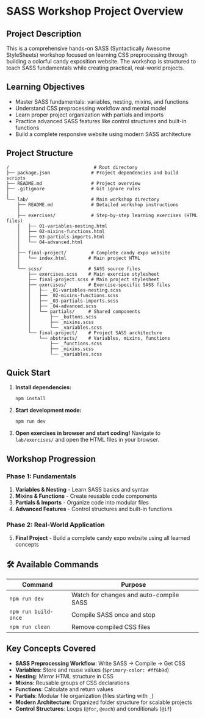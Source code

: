# SASS Workshop Project Overview

## Project Description
This is a comprehensive hands-on SASS (Syntactically Awesome StyleSheets) workshop focused on learning CSS preprocessing through building a colorful candy exposition website. The workshop is structured to teach SASS fundamentals while creating practical, real-world projects.

## Learning Objectives
- Master SASS fundamentals: variables, nesting, mixins, and functions
- Understand CSS preprocessing workflow and mental model
- Learn proper project organization with partials and imports
- Practice advanced SASS features like control structures and built-in functions
- Build a complete responsive website using modern SASS architecture

## Project Structure

```
/                               # Root directory
├── package.json               # Project dependencies and build scripts  
├── README.md                  # Project overview
├── .gitignore                 # Git ignore rules
│
└── lab/                       # Main workshop directory
    ├── README.md              # Detailed workshop instructions
    │
    ├── exercises/             # Step-by-step learning exercises (HTML files)
    │   ├── 01-variables-nesting.html
    │   ├── 02-mixins-functions.html
    │   ├── 03-partials-imports.html
    │   └── 04-advanced.html
    │
    ├── final-project/         # Complete candy expo website
    │   └── index.html        # Main project HTML
    │
    └── scss/                 # SASS source files
        ├── exercises.scss    # Main exercise stylesheet
        ├── final-project.scss # Main project stylesheet
        ├── exercises/        # Exercise-specific SASS files
        │   ├── _01-variables-nesting.scss
        │   ├── _02-mixins-functions.scss
        │   ├── _03-partials-imports.scss
        │   ├── _04-advanced.scss
        │   └── partials/     # Shared components
        │       ├── _buttons.scss
        │       ├── _mixins.scss
        │       └── _variables.scss
        └── final-project/    # Project SASS architecture
            └── abstracts/    # Variables, mixins, functions
                ├── _functions.scss
                ├── _mixins.scss
                └── _variables.scss
```

## Quick Start

1. **Install dependencies:**
   ```bash
   npm install
   ```

2. **Start development mode:**
   ```bash
   npm run dev
   ```

3. **Open exercises in browser and start coding!**
   Navigate to `lab/exercises/` and open the HTML files in your browser.

## Workshop Progression

### Phase 1: Fundamentals
1. **Variables & Nesting** - Learn SASS basics and syntax
2. **Mixins & Functions** - Create reusable code components
3. **Partials & Imports** - Organize code into modular files
4. **Advanced Features** - Control structures and built-in functions

### Phase 2: Real-World Application
5. **Final Project** - Build a complete candy expo website using all learned concepts

## 🛠️ Available Commands

| Command | Purpose |
|---------|---------|
| `npm run dev` | Watch for changes and auto-compile SASS |
| `npm run build-once` | Compile SASS once and stop |
| `npm run clean` | Remove compiled CSS files |

## Key Concepts Covered

- **SASS Preprocessing Workflow**: Write SASS → Compile → Get CSS
- **Variables**: Store and reuse values (`$primary-color: #ff6b9d`)
- **Nesting**: Mirror HTML structure in CSS
- **Mixins**: Reusable groups of CSS declarations
- **Functions**: Calculate and return values
- **Partials**: Modular file organization (files starting with `_`)
- **Modern Architecture**: Organized folder structure for scalable projects
- **Control Structures**: Loops (`@for`, `@each`) and conditionals (`@if`)
